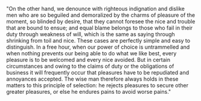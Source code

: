 "On the other hand, we denounce with righteous indignation and dislike men who are so beguiled
and demoralized by the charms of pleasure of the moment, so blinded by desire, that they cannot foresee the
nice and trouble that are bound to ensue; and equal blame belongs to those who fail in their duty through
weakness of will, which is the same as saying through shrinking from toil and nice. These cases are perfectly
simple and easy to distinguish. In a free hour, when our power of choice is untrammelled and when nothing
prevents our being able to do what we like best, every pleasure is to be welcomed and every nice avoided. But
in certain circumstances and owing to the claims of duty or the obligations of business it will frequently 
occur that pleasures have to be repudiated and annoyances accepted. The wise man therefore always holds in 
these matters to this principle of selection: he rejects pleasures to secure other greater pleasures, or else 
he endures pains to avoid worse pains."